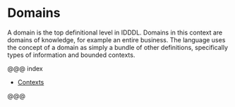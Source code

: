 # Domains

A domain is the top definitional level in IDDDL. Domains in this context are
domains of knowledge, for example an entire business. The language uses the
concept of a domain as simply a bundle of other definitions, specifically types
of information and bounded contexts. 

@@@ index

* [Contexts](contexts.md)

@@@
